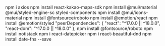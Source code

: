 
npm i axios
npm install react-kakao-maps-sdk
npm install @mui/material @mui/styled-engine-sc styled-components
npm install @mui/icons-material
npm install @fontsource/roboto
npm install @emotion/react
npm install @emotion/styled
"peerDependencies": {
    "react": "^17.0.0 || ^18.0.0",
    "react-dom": "^17.0.0 || ^18.0.0"
  },
npm install @fontsource/roboto
npm install notistack
npm i react-datepicker
npm i react-beautiful-dnd
npm install date-fns --save
